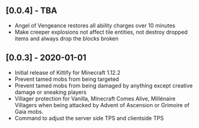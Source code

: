 ## [0.0.4] - TBA
- Angel of Vengeance restores all ability charges over 10 minutes
- Make creeper explosions not affect tile entities, not destroy dropped items and always drop the blocks broken

## [0.0.3] - 2020-01-01
- Initial release of Kittify for Minecraft 1.12.2
- Prevent tamed mobs from being targeted
- Prevent tamed mobs from being damaged by anything except creative damage or sneaking players
- Villager protection for Vanilla, Minecraft Comes Alive, Millénaire Villagers when being attacked by Advent of Ascension or Grimoire of Gaia mobs.
- Command to adjust the server side TPS and clientside TPS
